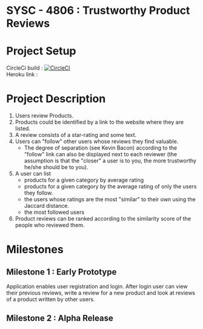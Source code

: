 # SYSC - 4806 : Trustworthy Product Reviews

# Project Setup
CircleCi build : [![CircleCI](https://circleci.com/gh/aubins11/SYSC-4806-Product-Review.svg?style=shield&circle-token=d7c5c4e00e2a5e6aa3ff02fe9a5260a84f0ef7ed)](<https://app.circleci.com/pipelines/github/aubins11/SYSC-4806-Product-Review>)
<br> Heroku link : 

# Project Description
1. Users review Products. 
2. Products could be identified by a link to the website where they are listed. 
3. A review consists of a star-rating and some text. 
4. Users can "follow" other users whose reviews they find valuable. 
   - The degree of separation (see Kevin Bacon) according to the "follow" link can also be displayed next to each reviewer (the assumption is that the "closer" a user is to you, the more trustworthy he/she should be to you).
5. A user can list
   - products for a given category by average rating
   - products for a given category by the average rating of only the users they follow. 
   - the users whose ratings are the most "similar" to their own using the Jaccard distance. 
   - the most followed users
6. Product reviews can  be ranked according to the  similarity score of the people who reviewed them. 

# Milestones

## Milestone 1 : Early Prototype

Application enables user registration and login. After login user can view their previous reviews, write a review for a new product and
look at reviews of a product written by other users. 

## Milestone 2 : Alpha Release


